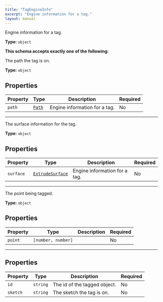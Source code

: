 ```yaml
---
title: "TagEngineInfo"
excerpt: "Engine information for a tag."
layout: manual
---
```


Engine information for a tag.

**Type:** `object`



**This schema accepts exactly one of the following:**

The path the tag is on.

**Type:** `object`





## Properties

| Property | Type | Description | Required |
|----------|------|-------------|----------|
| `path` |[`Path`](/docs/kcl/types/Path)| Engine information for a tag. | No |


----
The surface information for the tag.

**Type:** `object`





## Properties

| Property | Type | Description | Required |
|----------|------|-------------|----------|
| `surface` |[`ExtrudeSurface`](/docs/kcl/types/ExtrudeSurface)| Engine information for a tag. | No |


----
The point being tagged.

**Type:** `object`





## Properties

| Property | Type | Description | Required |
|----------|------|-------------|----------|
| `point` |`[number, number]`|  | No |


----


## Properties

| Property | Type | Description | Required |
|----------|------|-------------|----------|
| `id` |`string`| The id of the tagged object. | No |
| `sketch` |`string`| The sketch the tag is on. | No |


